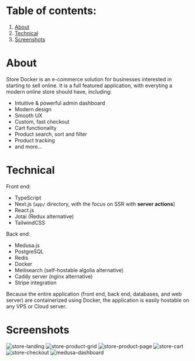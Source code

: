 # Table of contents:
1. [About](about)
2. [Technical](technical)
3. [Screenshots](screenshots)

# About

Store Docker is an e-commerce solution for businesses interested in starting to sell online.
It is a full featured application, with everyting a modern online store should have, including:

- Intuitive & powerful admin dashboard
- Modern design
- Smooth UX
- Custom, fast checkout
- Cart functionality
- Product search, sort and filter
- Product tracking
- and more...

# Technical

Front end:

- TypeScript
- Next.js (`app/` directory, with the focus on SSR with **server actions**)
- React.js
- Jotai (Redux alternative)
- TailwindCSS

Back end:
- Medusa.js
- PostgreSQL
- Redis
- Docker
- Meilisearch (self-hostable algolia alternative)
- Caddy server (nginx alternative)
- Stripe integration

Because the entire application (front end, back end, databases, and web server) are containerized using Docker, the application is easily hostable on any VPS or Cloud server.

# Screenshots

![store-landing](https://github.com/user-attachments/assets/1e02520f-4368-4d8e-aeaa-d0f8f45118e6)
![store-product-grid](https://github.com/user-attachments/assets/1da8afd2-b0c9-47f8-b7c6-55cc47b1269e)
![store-product-page](https://github.com/user-attachments/assets/7d7cf30c-75ac-40e4-8455-24c2a4730250)
![store-cart](https://github.com/user-attachments/assets/0bce5862-d1ee-4be2-bd33-f7c1e8316d52)
![store-checkout](https://github.com/user-attachments/assets/0991302d-32ae-4536-aa14-73797f9db88e)
![medusa-dashboard](https://github.com/user-attachments/assets/1b0cb880-d0c8-4e2c-bf3d-60e4b739f751)

